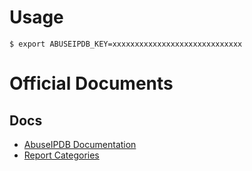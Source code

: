# Usage

```
$ export ABUSEIPDB_KEY=xxxxxxxxxxxxxxxxxxxxxxxxxxxxx
```

# Official Documents

## Docs

* [AbuseIPDB Documentation](https://docs.abuseipdb.com/)
* [Report Categories](https://www.abuseipdb.com/categories)

